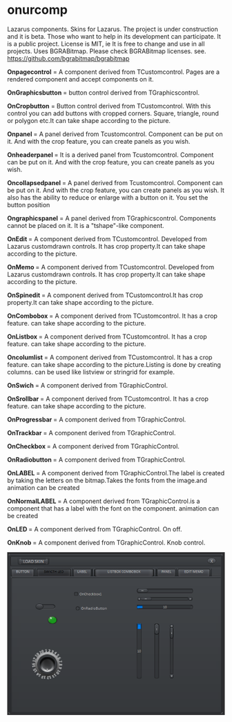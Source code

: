 # onurcomp
Lazarus components.
 Skins for Lazarus. The project is under construction and it is beta. Those who want to help in its development can participate. It is a public project. 
 License is MIT, ie It is free to change and use in all projects.
Uses BGRABitmap. Please check BGRABitmap licenses.
see. https://github.com/bgrabitmap/bgrabitmap


<p><b>Onpagecontrol</b> = A component derived from TCustomcontrol. Pages are a rendered component and accept components on it.
<p><b>OnGraphicsbutton </b> = button control derived from TGraphicscontrol.
<p><b>OnCropbutton</b> = Button control derived from TCustomcontrol. With this control you can add buttons with cropped corners. Square, triangle, round or polygon etc.It can take shape according to the picture.
<p><b>Onpanel </b> = A panel derived from Tcustomcontrol. Component can be put on it. And with the crop feature, you can create panels as you wish.
<p><b>Onheaderpanel </b> = It is a derived panel from Tcustomcontrol. Component can be put on it. And with the crop feature, you can create panels as you wish.
<p><b>Oncollapsedpanel </b>= A panel derived from Tcustomcontrol. Component can be put on it. And with the crop feature, you can create panels as you wish. It also has the ability to reduce or enlarge with a button on it. You set the button position
<p><b>Ongraphicspanel</b> = A panel derived from TGraphicscontrol. Components cannot be placed on it. It is a "tshape"-like component.
<p><b>OnEdit </b> = A component derived from TCustomcontrol. Developed from Lazarus customdrawn controls. It has crop property.It can take shape according to the picture.
<p><b>OnMemo </b> = A component derived from TCustomcontrol. Developed from Lazarus customdrawn controls. It has crop property.It can take shape according to the picture.
<p><b>OnSpinedit </b> = A component derived from TCustomcontrol.It has crop property.It can take shape according to the picture.
<p><b>OnCombobox </b> = A component derived from TCustomcontrol. It has a crop feature. can take shape according to the picture. 
<p><b>OnListbox </b> = A component derived from TCustomcontrol. It has a crop feature. can take shape according to the picture.
<p><b>Oncolumlist </b> = A component derived from TCustomcontrol. It has a crop feature. can take shape according to the picture.Listing is done by creating columns. can be used like listview or stringrid for example. 
<p><b>OnSwich </b> = A component derived from TGraphicControl. 
<p><b>OnSrollbar </b> = A component derived from TCustomcontrol. It has a crop feature. can take shape according to the picture.
<p><b>OnProgressbar </b> = A component derived from TGraphicControl.  
<p><b>OnTrackbar </b> = A component derived from TGraphicControl.  
<p><b>OnCheckbox </b> = A component derived from TGraphicControl.   
<p><b>OnRadiobutton </b> = A component derived from TGraphicControl.   
<p><b>OnLABEL </b> = A component derived from TGraphicControl.The label is created by taking the letters on the bitmap.Takes the fonts from the image.and animation can be created
<p><b>OnNormalLABEL </b> = A component derived from TGraphicControl.is a component that has a label with the font on the component. animation can be created
<p><b>OnLED </b> = A component derived from TGraphicControl. On off. 
<p><b>OnKnob </b> = A component derived from TGraphicControl. Knob control. 
<p><img src="https://github.com/Onur2x/onurcomp/blob/master/on1.png">
